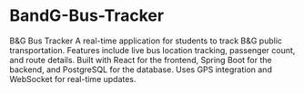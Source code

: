 # BandG-Bus-Tracker
B&amp;G Bus Tracker A real-time application for students to track B&amp;G public transportation. Features include live bus location tracking, passenger count, and route details. Built with React for the frontend, Spring Boot for the backend, and PostgreSQL for the database. Uses GPS integration and WebSocket for real-time updates.
